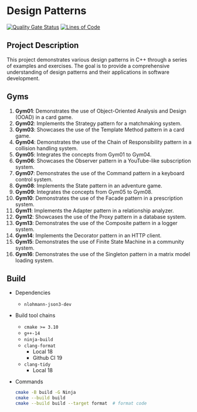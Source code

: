 # Design Patterns

[![Quality Gate Status](https://sonarcloud.io/api/project_badges/measure?project=HuaTsai_design_patterns&metric=alert_status)](https://sonarcloud.io/summary/new_code?id=HuaTsai_design_patterns)
[![Lines of Code](https://sonarcloud.io/api/project_badges/measure?project=HuaTsai_design_patterns&metric=ncloc)](https://sonarcloud.io/summary/new_code?id=HuaTsai_design_patterns)

## Project Description

This project demonstrates various design patterns in C++ through a series of examples and exercises. The goal is to provide a comprehensive understanding of design patterns and their applications in software development.

## Gyms

1. **Gym01**: Demonstrates the use of Object-Oriented Analysis and Design (OOAD) in a card game.
2. **Gym02**: Implements the Strategy pattern for a matchmaking system.
3. **Gym03**: Showcases the use of the Template Method pattern in a card game.
4. **Gym04**: Demonstrates the use of the Chain of Responsibility pattern in a collision handling system.
5. **Gym05**: Integrates the concepts from Gym01 to Gym04.
6. **Gym06**: Showcases the Observer pattern in a YouTube-like subscription system.
7. **Gym07**: Demonstrates the use of the Command pattern in a keyboard control system.
8. **Gym08**: Implements the State pattern in an adventure game.
9. **Gym09**: Integrates the concepts from Gym05 to Gym08.
10. **Gym10**: Demonstrates the use of the Facade pattern in a prescription system.
11. **Gym11**: Implements the Adapter pattern in a relationship analyzer.
12. **Gym12**: Showcases the use of the Proxy pattern in a database system.
13. **Gym13**: Demonstrates the use of the Composite pattern in a logger system.
14. **Gym14**: Implements the Decorator pattern in an HTTP client.
15. **Gym15**: Demonstrates the use of Finite State Machine in a community system.
16. **Gym16**: Demonstrates the use of the Singleton pattern in a matrix model loading system.

## Build

- Dependencies
  - `nlohmann-json3-dev`
- Build tool chains
  - `cmake >= 3.10`
  - `g++-14`
  - `ninja-build`
  - `clang-format`
    - Local 18
    - Github CI 19
  - `clang-tidy`
    - Local 18
- Commands

  ```bash
  cmake -B build -G Ninja
  cmake --build build
  cmake --build build --target format  # format code
  ```
